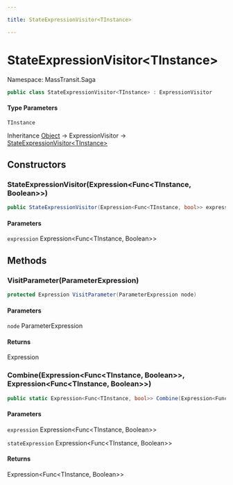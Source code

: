 ```yaml
---

title: StateExpressionVisitor<TInstance>

---
```


# StateExpressionVisitor\<TInstance\>

Namespace: MassTransit.Saga

```csharp
public class StateExpressionVisitor<TInstance> : ExpressionVisitor
```

#### Type Parameters

`TInstance`<br/>

Inheritance [Object](https://learn.microsoft.com/en-us/dotnet/api/system.object) → ExpressionVisitor → [StateExpressionVisitor\<TInstance\>](../masstransit-saga/stateexpressionvisitor-1)

## Constructors

### **StateExpressionVisitor(Expression\<Func\<TInstance, Boolean\>\>)**

```csharp
public StateExpressionVisitor(Expression<Func<TInstance, bool>> expression)
```

#### Parameters

`expression` Expression\<Func\<TInstance, Boolean\>\><br/>

## Methods

### **VisitParameter(ParameterExpression)**

```csharp
protected Expression VisitParameter(ParameterExpression node)
```

#### Parameters

`node` ParameterExpression<br/>

#### Returns

Expression<br/>

### **Combine(Expression\<Func\<TInstance, Boolean\>\>, Expression\<Func\<TInstance, Boolean\>\>)**

```csharp
public static Expression<Func<TInstance, bool>> Combine(Expression<Func<TInstance, bool>> expression, Expression<Func<TInstance, bool>> stateExpression)
```

#### Parameters

`expression` Expression\<Func\<TInstance, Boolean\>\><br/>

`stateExpression` Expression\<Func\<TInstance, Boolean\>\><br/>

#### Returns

Expression\<Func\<TInstance, Boolean\>\><br/>
